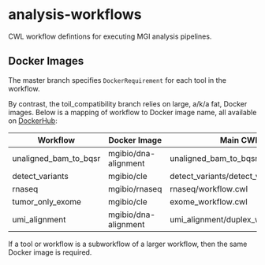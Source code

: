 # analysis-workflows

CWL workflow defintions for executing MGI analysis pipelines.

## Docker Images

The master branch specifies `DockerRequirement` for each tool in the workflow.

By contrast, the toil_compatibility branch relies on large, a/k/a fat, Docker images. Below is a mapping of workflow to Docker image name, all available on [DockerHub](https://hub.docker.com/u/mgibio/):

| Workflow | Docker Image | Main CWL |
| --- | --- | --- |
| unaligned_bam_to_bqsr | mgibio/dna-alignment | unaligned_bam_to_bqsr/workflow.cwl |
| detect_variants | mgibio/cle | detect_variants/detect_variants.cwl |
| rnaseq | mgibio/rnaseq | rnaseq/workflow.cwl |
| tumor_only_exome | mgibio/cle | exome_workflow.cwl |
| umi_alignment | mgibio/dna-alignment | umi_alignment/duplex_workflow.cwl |

If a tool or workflow is a subworkflow of a larger workflow, then the same Docker image is required.

